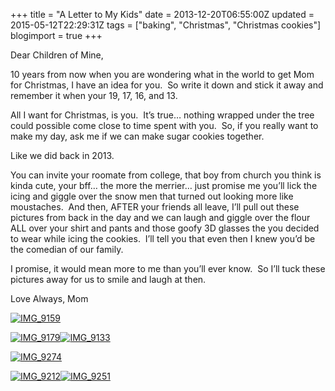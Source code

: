 +++
title = "A Letter to My Kids"
date = 2013-12-20T06:55:00Z
updated = 2015-05-12T22:29:31Z
tags = ["baking", "Christmas", "Christmas cookies"]
blogimport = true 
+++

Dear Children of Mine,

10 years from now when you are wondering what in the world to get Mom for Christmas, I have an idea for you.&#160; So write it down and stick it away and remember it when your 19, 17, 16, and 13.&#160; 

All I want for Christmas, is you.&#160; It’s true… nothing wrapped under the tree could possible come close to time spent with you.&#160; So, if you really want to make my day, ask me if we can make sugar cookies together. 

Like we did back in 2013.&#160; 

You can invite your roomate from college, that boy from church you think is kinda cute, your bff… the more the merrier… just promise me you’ll lick the icing and giggle over the snow men that turned out looking more like moustaches.&#160; And then, AFTER your friends all leave, I’ll pull out these pictures from back in the day and we can laugh and giggle over the flour ALL over your shirt and pants and those goofy 3D glasses the you decided to wear while icing the cookies.&#160; I’ll tell you that even then I knew you’d be the comedian of our family.&#160; 

I promise, it would mean more to me than you’ll ever know.&#160; So I’ll tuck these pictures away for us to smile and laugh at then. 

Love Always, Mom

[![IMG_9159](https://latc.s3.amazonaws.com/wp-content/uploads/2013/12/IMG_9159.jpg "IMG_9159")](https://latc.s3.amazonaws.com/wp-content/uploads/2013/12/IMG_9159.jpg)

[![IMG_9179](https://latc.s3.amazonaws.com/wp-content/uploads/2013/12/IMG_9179.jpg "IMG_9179")](https://latc.s3.amazonaws.com/wp-content/uploads/2013/12/IMG_9179.jpg)[![IMG_9133](https://latc.s3.amazonaws.com/wp-content/uploads/2013/12/IMG_9133.jpg "IMG_9133")](https://latc.s3.amazonaws.com/wp-content/uploads/2013/12/IMG_9133.jpg)

[![IMG_9274](https://latc.s3.amazonaws.com/wp-content/uploads/2013/12/IMG_9274.jpg "IMG_9274")](https://latc.s3.amazonaws.com/wp-content/uploads/2013/12/IMG_9274.jpg)

[![IMG_9212](https://latc.s3.amazonaws.com/wp-content/uploads/2013/12/IMG_9212.jpg "IMG_9212")](https://latc.s3.amazonaws.com/wp-content/uploads/2013/12/IMG_9212.jpg)[![IMG_9251](https://latc.s3.amazonaws.com/wp-content/uploads/2013/12/IMG_9251.jpg "IMG_9251")](https://latc.s3.amazonaws.com/wp-content/uploads/2013/12/IMG_9251.jpg)
